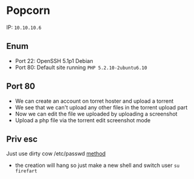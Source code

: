 # Popcorn

IP: `10.10.10.6`

## Enum

- Port 22: OpenSSH 5.1p1 Debian
- Port 80: Default site running `PHP 5.2.10-2ubuntu6.10`

## Port 80

- We can create an account on torret hoster and upload a torrent
- We see that we can't upload any other files in the torrent upload part
- Now we can edit the file we uploaded by uploading a screenshot
- Upload a php file via the torrent edit screenshot mode

## Priv esc

Just use dirty cow /etc/passwd [method](https://www.exploit-db.com/exploits/40839)

- the creation will hang so just make a new shell and switch user `su firefart`
